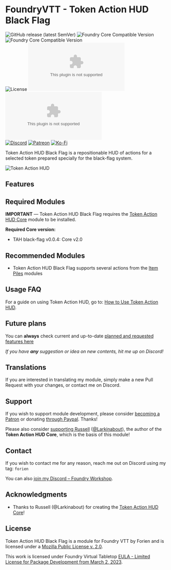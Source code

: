 # FoundryVTT - Token Action HUD Black Flag
![GitHub release (latest SemVer)](https://img.shields.io/github/v/release/Foundry-Workshop/token-action-hud-bf?style=for-the-badge)
![Foundry Core Compatible Version](https://img.shields.io/badge/dynamic/json.svg?url=https%3A%2F%2Fraw.githubusercontent.com%2FFoundry-Workshop%2Ftoken-action-hud-bf%2Fmaster%2Fdist%2Fmodule.json&label=Foundry%20Min%20Version&query=$.compatibility.minimum&colorB=orange&style=for-the-badge)
![Foundry Core Compatible Version](https://img.shields.io/badge/dynamic/json.svg?url=https%3A%2F%2Fraw.githubusercontent.com%2FFoundry-Workshop%2Ftoken-action-hud-bf%2Fmaster%2Fdist%2Fmodule.json&label=Foundry%20Verified&query=$.compatibility.verified&colorB=orange&style=for-the-badge)  
![License](https://img.shields.io/github/license/Foundry-Workshop/token-action-hud-bf?style=for-the-badge) ![GitHub Releases](https://img.shields.io/github/downloads/Foundry-Workshop/token-action-hud-bf/latest/module.zip?style=for-the-badge)
![GitHub All Releases](https://img.shields.io/github/downloads/Foundry-Workshop/token-action-hud-bf/module.zip?style=for-the-badge&label=Downloads+total)  
[![Discord](https://img.shields.io/badge/Discord-%235865F2.svg?style=for-the-badge&logo=discord&logoColor=white&link=https%3A%2F%2Fdiscord.gg%2FXkTFv8DRDc)](https://discord.gg/XkTFv8DRDc)
[![Patreon](https://img.shields.io/badge/Patreon-F96854?style=for-the-badge&logo=patreon&logoColor=white)](https://www.patreon.com/foundryworkshop)
[![Ko-Fi](https://img.shields.io/badge/Ko--fi-F16061?style=for-the-badge&logo=ko-fi&logoColor=white)](https://ko-fi.com/forien)

Token Action HUD Black Flag is a repositionable HUD of actions for a selected token prepared specially for the black-flag system.

![Token Action HUD](https://raw.githubusercontent.com/Foundry-Workshop/token-action-hud-bf/master/.github/assets/module-preview.gif)

## Features

## Required Modules

**IMPORTANT** — Token Action HUD Black Flag requires the [Token Action HUD Core](https://foundryvtt.com/packages/token-action-hud-core) module to be installed.

**Required Core version:**
- TAH black-flag v0.0.4: Core v2.0

## Recommended Modules
* Token Action HUD Black Flag supports several actions from the [Item Piles](https://foundryvtt.com/packages/item-piles) modules

## Usage FAQ
For a guide on using Token Action HUD, go to: [How to Use Token Action HUD](https://github.com/Larkinabout/fvtt-token-action-hud-core/wiki/How-to-Use-Token-Action-HUD).

## Future plans

You can **always** check current and up-to-date [planned and requested features here](https://github.com/https://github.com/Foundry-Workshop/token-action-hud-bf/issues/issues?q=is%3Aopen+is%3Aissue+label%3Aenhancement)

*If you have **any** suggestion or idea on new contents, hit me up on Discord!*

## Translations

If you are interested in translating my module, simply make a new Pull Request with your changes, or contact me on Discord.


## Support

If you wish to support module development, please consider [becoming a Patron](https://www.patreon.com/foundryworkshop) or donating [through Paypal](https://www.paypal.com/cgi-bin/webscr?cmd=_s-xclick&hosted_button_id=6P2RRX7HVEMV2&source=url). Thanks!

Please also consider [supporting Russell](https://ko-fi.com/larkinabout) ([@Larkinabout](https://github.com/Larkinabout)), the author of the **Token Action HUD Core**, which is the basis of this module!

## Contact

If you wish to contact me for any reason, reach me out on Discord using my tag: `forien`

You can also [join my Discord – Foundry Workshop](https://discord.gg/XkTFv8DRDc).


## Acknowledgments

* Thanks to Russell (@Larkinabout) for creating the [Token Action HUD Core](https://foundryvtt.com/packages/token-action-hud-core)!

## License

Token Action HUD Black Flag is a module for Foundry VTT by Forien and is licensed under a [Mozilla Public License v. 2.0](https://github.com/Foundry-Workshop/token-action-hud-bf/blob/master/LICENSE).

This work is licensed under Foundry Virtual Tabletop [EULA - Limited License for Package Development from March 2, 2023](https://foundryvtt.com/article/license/).
